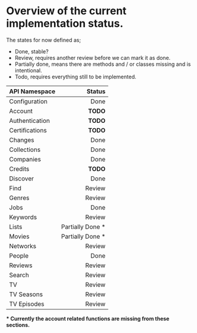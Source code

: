 Overview of the current implementation status.
==============

The states for now defined as;

- Done, stable?
- Review, requires another review before we can mark it as done.
- Partially done, means there are methods and / or classes missing and is intentional.
- Todo, requires everything still to be implemented.

| API Namespace          | Status      |
|------------------------|------------:|
| Configuration          | Done        |
| Account                | **TODO**    |
| Authentication         | **TODO**    |
| Certifications         | **TODO**        |
| Changes                | Done        |
| Collections            | Done        |
| Companies              | Done        |
| Credits                | **TODO**        |
| Discover               | Done        |
| Find                   | Review        |
| Genres                 | Review        |
| Jobs                   | Done        |
| Keywords               | Review        |
| Lists                  | Partially Done * |
| Movies                 | Partially Done * |
| Networks               | Review        |
| People                 | Done        |
| Reviews                | Review        |
| Search                 | Review        |
| TV                     | Review        |
| TV Seasons             | Review        |
| TV Episodes            | Review        |

__* Currently the account related functions are missing from these sections.__